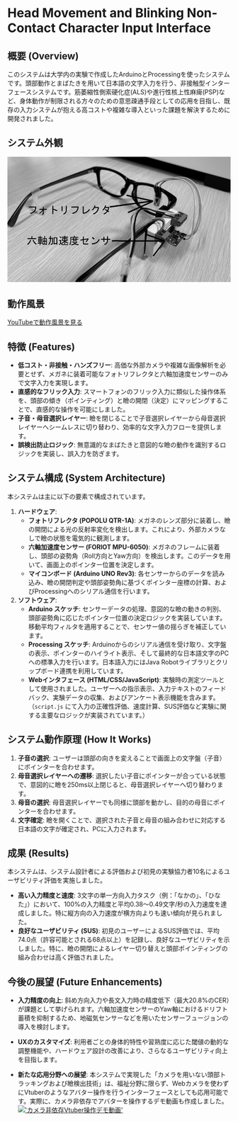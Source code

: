 # Head Movement and Blinking Non-Contact Character Input Interface

## 概要 (Overview)

このシステムは大学内の実験で作成したArduinoとProcessingを使ったシステムです。頭部動作とまばたきを用いて日本語の文字入力を行う、非接触型インターフェースシステムです。筋萎縮性側索硬化症(ALS)や進行性核上性麻痺(PSP)など、身体動作が制限される方々のための意思疎通手段としての応用を目指し、既存の入力システムが抱える高コストや複雑な導入といった課題を解決するために開発されました。

## システム外観

![システム外観](experimental%20data/image/appearance.jpg)

## 動作風景

[YouTubeで動作風景を見る](https://youtu.be/X3LBFIodq7U)

## 特徴 (Features)

* **低コスト・非接触・ハンズフリー**: 高価な外部カメラや複雑な画像解析を必要とせず、メガネに装着可能なフォトリフレクタと六軸加速度センサーのみで文字入力を実現します。
* **直感的なフリック入力**: スマートフォンのフリック入力に類似した操作体系を、頭部の傾き（ポインティング）と瞼の開閉（決定）にマッピングすることで、直感的な操作を可能にしました。
* **子音・母音選択レイヤー**: 瞼を閉じることで子音選択レイヤーから母音選択レイヤーへシームレスに切り替わり、効率的な文字入力フローを提供します。
* **誤検出防止ロジック**: 無意識的なまばたきと意図的な瞼の動作を識別するロジックを実装し、誤入力を防ぎます。

## システム構成 (System Architecture)

本システムは主に以下の要素で構成されています。

1.  **ハードウェア**:
    * **フォトリフレクタ (POPOLU QTR-1A)**: メガネのレンズ部分に装着し、瞼の開閉による光の反射率変化を検出します。これにより、外部カメラなしで瞼の状態を電気的に観測します。
    * **六軸加速度センサー (FORIOT MPU-6050)**: メガネのフレームに装着し、頭部の姿勢角（Roll方向とYaw方向）を検出します。このデータを用いて、画面上のポインター位置を決定します。
    * **マイコンボード (Arduino UNO Rev3)**: 各センサーからのデータを読み込み、瞼の開閉判定や頭部姿勢角に基づくポインター座標の計算、およびProcessingへのシリアル通信を行います。
2.  **ソフトウェア**:
    * **Arduino スケッチ**: センサーデータの処理、意図的な瞼の動きの判別、頭部姿勢角に応じたポインター位置の決定ロジックを実装しています。移動平均フィルタを適用することで、センサー値の揺らぎを補正しています。
    * **Processing スケッチ**: Arduinoからのシリアル通信を受け取り、文字盤の表示、ポインターのハイライト表示、そして最終的な日本語文字のPCへの標準入力を行います。日本語入力にはJava Robotライブラリとクリップボード連携を利用しています。
    * **Webインタフェース (HTML/CSS/JavaScript)**: 実験時の測定ツールとして使用されました。ユーザーへの指示表示、入力テキストのフィードバック、実験データの収集、およびアンケート表示機能を含みます。（`script.js` にて入力の正確性評価、速度計算、SUS評価など実験に関する主要なロジックが実装されています。）

## システム動作原理 (How It Works)

1.  **子音の選択**: ユーザーは頭部の向きを変えることで画面上の文字盤（子音）にポインターを合わせます。
2.  **母音選択レイヤーへの遷移**: 選択したい子音にポインターが合っている状態で、意図的に瞼を250ms以上閉じると、母音選択レイヤーへ切り替わります。
3.  **母音の選択**: 母音選択レイヤーでも同様に頭部を動かし、目的の母音にポインターを合わせます。
4.  **文字確定**: 瞼を開くことで、選択された子音と母音の組み合わせに対応する日本語の文字が確定され、PCに入力されます。

## 成果 (Results)

本システムは、システム設計者による評価および初見の実験協力者10名によるユーザビリティ評価を実施しました。

* **高い入力精度と速度**: 3文字の単一方向入力タスク（例：「なかの」、「ひなた」）において、100%の入力精度と平均0.38〜0.49文字/秒の入力速度を達成しました。特に縦方向の入力速度が横方向よりも速い傾向が見られました。
* **良好なユーザビリティ (SUS)**: 初見のユーザーによるSUS評価では、平均74.0点（許容可能とされる68点以上）を記録し、良好なユーザビリティを示しました。特に、瞼の開閉によるレイヤー切り替えと頭部ポインティングの組み合わせは高く評価されました。


## 今後の展望 (Future Enhancements)

* **入力精度の向上**: 斜め方向入力や長文入力時の精度低下（最大20.8%のCER）が課題として挙げられます。六軸加速度センサーのYaw軸におけるドリフト蓄積を抑制するため、地磁気センサーなどを用いたセンサーフュージョンの導入を検討します。
* **UXのカスタマイズ**: 利用者ごとの身体的特性や習熟度に応じた閾値の動的な調整機能や、ハードウェア設計の改善により、さらなるユーザビリティ向上を目指します。

* **新たな応用分野への展望**: 本システムで実現した「カメラを用いない頭部トラッキングおよび瞼検出技術」は、福祉分野に限らず、Webカメラを使わずにVtuberのようなアバター操作を行うインターフェースとしても応用可能です。実際に、カメラ非依存でアバターを操作するデモ動画も作成しました。
[!['カメラ非依存Vtuber操作デモ動画']('experimental%20data/image/FutureOutlook.png')]('https://youtu.be/hpAxzldEQlo')
